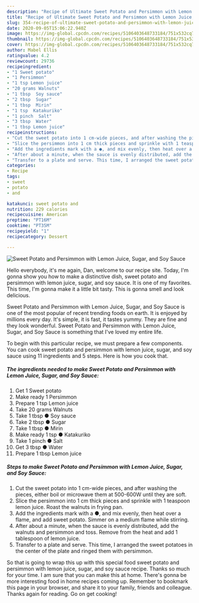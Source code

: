 ```yaml
---
description: "Recipe of Ultimate Sweet Potato and Persimmon with Lemon Juice, Sugar, and Soy Sauce"
title: "Recipe of Ultimate Sweet Potato and Persimmon with Lemon Juice, Sugar, and Soy Sauce"
slug: 354-recipe-of-ultimate-sweet-potato-and-persimmon-with-lemon-juice-sugar-and-soy-sauce
date: 2020-09-05T15:06:22.940Z
image: https://img-global.cpcdn.com/recipes/5106403648733184/751x532cq70/sweet-potato-and-persimmon-with-lemon-juice-sugar-and-soy-sauce-recipe-main-photo.jpg
thumbnail: https://img-global.cpcdn.com/recipes/5106403648733184/751x532cq70/sweet-potato-and-persimmon-with-lemon-juice-sugar-and-soy-sauce-recipe-main-photo.jpg
cover: https://img-global.cpcdn.com/recipes/5106403648733184/751x532cq70/sweet-potato-and-persimmon-with-lemon-juice-sugar-and-soy-sauce-recipe-main-photo.jpg
author: Mabel Ellis
ratingvalue: 4.2
reviewcount: 29736
recipeingredient:
- "1 Sweet potato"
- "1 Persimmon"
- "1 tsp Lemon juice"
- "20 grams Walnuts"
- "1 tbsp  Soy sauce"
- "2 tbsp  Sugar"
- "1 tbsp  Mirin"
- "1 tsp  Katakuriko"
- "1 pinch  Salt"
- "3 tbsp  Water"
- "1 tbsp Lemon juice"
recipeinstructions:
- "Cut the sweet potato into 1 cm-wide pieces, and after washing the pieces, either boil or microwave them at 500-600W until they are soft."
- "Slice the persimmon into 1 cm thick pieces and sprinkle with 1 teaspoon lemon juice. Roast the walnuts in frying pan."
- "Add the ingredients mark with a ●, and mix evenly, then heat over a flame, and add sweet potato. Simmer on a medium flame while stirring."
- "After about a minute, when the sauce is evenly distributed, add the walnuts and persimmon and toss. Remove from the heat and add 1 tablespoon of lemon juice."
- "Transfer to a plate and serve. This time, I arranged the sweet potatoes in the center of the plate and ringed them with persimmon."
categories:
- Recipe
tags:
- sweet
- potato
- and

katakunci: sweet potato and 
nutrition: 229 calories
recipecuisine: American
preptime: "PT16M"
cooktime: "PT35M"
recipeyield: "1"
recipecategory: Dessert

---
```



![Sweet Potato and Persimmon with Lemon Juice, Sugar, and Soy Sauce](https://img-global.cpcdn.com/recipes/5106403648733184/751x532cq70/sweet-potato-and-persimmon-with-lemon-juice-sugar-and-soy-sauce-recipe-main-photo.jpg)

Hello everybody, it's me again, Dan, welcome to our recipe site. Today, I'm gonna show you how to make a distinctive dish, sweet potato and persimmon with lemon juice, sugar, and soy sauce. It is one of my favorites. This time, I'm gonna make it a little bit tasty. This is gonna smell and look delicious.

Sweet Potato and Persimmon with Lemon Juice, Sugar, and Soy Sauce is one of the most popular of recent trending foods on earth. It is enjoyed by millions every day. It's simple, it is fast, it tastes yummy. They are fine and they look wonderful. Sweet Potato and Persimmon with Lemon Juice, Sugar, and Soy Sauce is something that I've loved my entire life.




To begin with this particular recipe, we must prepare a few components. You can cook sweet potato and persimmon with lemon juice, sugar, and soy sauce using 11 ingredients and 5 steps. Here is how you cook that.

<!--inarticleads1-->

##### The ingredients needed to make Sweet Potato and Persimmon with Lemon Juice, Sugar, and Soy Sauce:

1. Get 1 Sweet potato
1. Make ready 1 Persimmon
1. Prepare 1 tsp Lemon juice
1. Take 20 grams Walnuts
1. Take 1 tbsp ● Soy sauce
1. Take 2 tbsp ● Sugar
1. Take 1 tbsp ● Mirin
1. Make ready 1 tsp ● Katakuriko
1. Take 1 pinch ● Salt
1. Get 3 tbsp ● Water
1. Prepare 1 tbsp Lemon juice




<!--inarticleads2-->

##### Steps to make Sweet Potato and Persimmon with Lemon Juice, Sugar, and Soy Sauce:

1. Cut the sweet potato into 1 cm-wide pieces, and after washing the pieces, either boil or microwave them at 500-600W until they are soft.
1. Slice the persimmon into 1 cm thick pieces and sprinkle with 1 teaspoon lemon juice. Roast the walnuts in frying pan.
1. Add the ingredients mark with a ●, and mix evenly, then heat over a flame, and add sweet potato. Simmer on a medium flame while stirring.
1. After about a minute, when the sauce is evenly distributed, add the walnuts and persimmon and toss. Remove from the heat and add 1 tablespoon of lemon juice.
1. Transfer to a plate and serve. This time, I arranged the sweet potatoes in the center of the plate and ringed them with persimmon.




So that is going to wrap this up with this special food sweet potato and persimmon with lemon juice, sugar, and soy sauce recipe. Thanks so much for your time. I am sure that you can make this at home. There's gonna be more interesting food in home recipes coming up. Remember to bookmark this page in your browser, and share it to your family, friends and colleague. Thanks again for reading. Go on get cooking!
